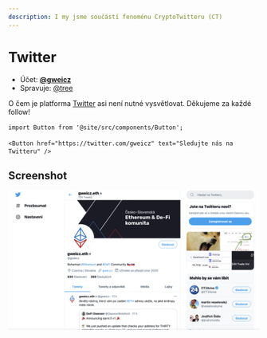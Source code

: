 ```yaml
---
description: I my jsme součástí fenoménu CryptoTwitteru (CT)
---
```


# Twitter

* Účet: [**@gweicz**](https://twitter.com/gweicz)
* Spravuje: [@tree](https://forum.gwei.cz/u/tree)

O čem je platforma [Twitter](https://twitter.com/) asi není nutné vysvětlovat. Děkujeme za každé follow!

```mdx-code-block
import Button from '@site/src/components/Button';

<Button href="https://twitter.com/gweicz" text="Sledujte nás na Twitteru" />
```

## Screenshot

[![Náš profil na Twitteru](../.gitbook/assets/twitter-screenshot.png)](https://twitter.com/gweicz)

